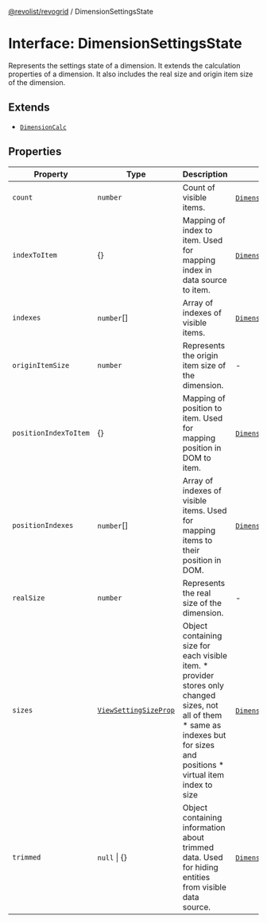 [@revolist/revogrid](README.md) / DimensionSettingsState

# Interface: DimensionSettingsState

Represents the settings state of a dimension.
It extends the calculation properties of a dimension.
It also includes the real size and origin item size of the dimension.

## Extends

- [`DimensionCalc`](Interface.DimensionCalc.md)

## Properties

| Property | Type | Description | Inherited from | Defined in |
| ------ | ------ | ------ | ------ | ------ |
| `count` | `number` | Count of visible items. | [`DimensionCalc`](Interface.DimensionCalc.md).`count` | [src/types/interfaces.ts:594](https://github.com/revolist/revogrid/blob/ff1c29109648eb0543e674392be7b9af90d92acc/src/types/interfaces.ts#L594) |
| `indexToItem` | \{\} | Mapping of index to item. Used for mapping index in data source to item. | [`DimensionCalc`](Interface.DimensionCalc.md).`indexToItem` | [src/types/interfaces.ts:617](https://github.com/revolist/revogrid/blob/ff1c29109648eb0543e674392be7b9af90d92acc/src/types/interfaces.ts#L617) |
| `indexes` | `number`[] | Array of indexes of visible items. | [`DimensionCalc`](Interface.DimensionCalc.md).`indexes` | [src/types/interfaces.ts:589](https://github.com/revolist/revogrid/blob/ff1c29109648eb0543e674392be7b9af90d92acc/src/types/interfaces.ts#L589) |
| `originItemSize` | `number` | Represents the origin item size of the dimension. | - | [src/types/interfaces.ts:652](https://github.com/revolist/revogrid/blob/ff1c29109648eb0543e674392be7b9af90d92acc/src/types/interfaces.ts#L652) |
| `positionIndexToItem` | \{\} | Mapping of position to item. Used for mapping position in DOM to item. | [`DimensionCalc`](Interface.DimensionCalc.md).`positionIndexToItem` | [src/types/interfaces.ts:606](https://github.com/revolist/revogrid/blob/ff1c29109648eb0543e674392be7b9af90d92acc/src/types/interfaces.ts#L606) |
| `positionIndexes` | `number`[] | Array of indexes of visible items. Used for mapping items to their position in DOM. | [`DimensionCalc`](Interface.DimensionCalc.md).`positionIndexes` | [src/types/interfaces.ts:600](https://github.com/revolist/revogrid/blob/ff1c29109648eb0543e674392be7b9af90d92acc/src/types/interfaces.ts#L600) |
| `realSize` | `number` | Represents the real size of the dimension. | - | [src/types/interfaces.ts:647](https://github.com/revolist/revogrid/blob/ff1c29109648eb0543e674392be7b9af90d92acc/src/types/interfaces.ts#L647) |
| `sizes` | [`ViewSettingSizeProp`](TypeAlias.ViewSettingSizeProp.md) | Object containing size for each visible item. * provider stores only changed sizes, not all of them * same as indexes but for sizes and positions * virtual item index to size | [`DimensionCalc`](Interface.DimensionCalc.md).`sizes` | [src/types/interfaces.ts:636](https://github.com/revolist/revogrid/blob/ff1c29109648eb0543e674392be7b9af90d92acc/src/types/interfaces.ts#L636) |
| `trimmed` | `null` \| \{\} | Object containing information about trimmed data. Used for hiding entities from visible data source. | [`DimensionCalc`](Interface.DimensionCalc.md).`trimmed` | [src/types/interfaces.ts:628](https://github.com/revolist/revogrid/blob/ff1c29109648eb0543e674392be7b9af90d92acc/src/types/interfaces.ts#L628) |
